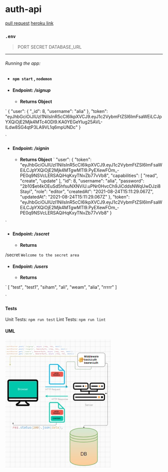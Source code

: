 # auth-api
[pull request](https://github.com/sbkhaloof/auth-api/pull/1)
[heroku link](https://siham-auth-api.herokuapp.com/)


### `.env`
 > PORT
SECRET
DATABASE_URL

---

###### Running the app:

* ####  `npm start` , `nodemon`

* #### Endpoint: */signup*
    * **Returns Object**

`
{
    "user": {
        "_id": 8,
        "username": "alia"
    },
    "token": "eyJhbGciOiJIUzI1NiIsInR5cCI6IkpXVCJ9.eyJ1c2VybmFtZSI6ImFsaWEiLCJpYXQiOjE2Mjk4MTc4ODl9.KA0YEGeYIug25AVL-lLdw8SG4qtP3LA9VL1q6mpUNDc"
}

`
* #### Endpoint: */signin*
    * **Returns Object**
`
"user": {
        "token": "eyJhbGciOiJIUzI1NiIsInR5cCI6IkpXVCJ9.eyJ1c2VybmFtZSI6ImFsaWEiLCJpYXQiOjE2Mjk4MTgwMTl9.PyEXewFOm_-PE0q9NSVcLERSAQiHqKxyTNvZb77vVb8",
        "capabilities": [
            "read",
            "create",
            "update"
        ],
        "id": 8,
        "username": "alia",
        "password": "$2b$10$et4kOEuSd5hfsuNXNViU.uPNr0HvcCh9JiCddsNWqUwDJzi8Stayi",
        "role": "editor",
        "createdAt": "2021-08-24T15:11:29.067Z",
        "updatedAt": "2021-08-24T15:11:29.067Z"
    },
    "token": "eyJhbGciOiJIUzI1NiIsInR5cCI6IkpXVCJ9.eyJ1c2VybmFtZSI6ImFsaWEiLCJpYXQiOjE2Mjk4MTgwMTl9.PyEXewFOm_-PE0q9NSVcLERSAQiHqKxyTNvZb77vVb8"
}

`

* #### Endpoint: */sscret*
    * **Returns**

/secret
`
Welcome to the secret area
`
* #### Endpoint: */users*
    * **Returns**

`
[
    "test",
    "test1",
    "siham",
    "ali",
    "weam",
    "alia",
    "rrrrr"
]

`

#### Tests
Unit Tests: `npm run test`
Lint Tests: `npm run lint`

#### UML
![](lab08.jpg)